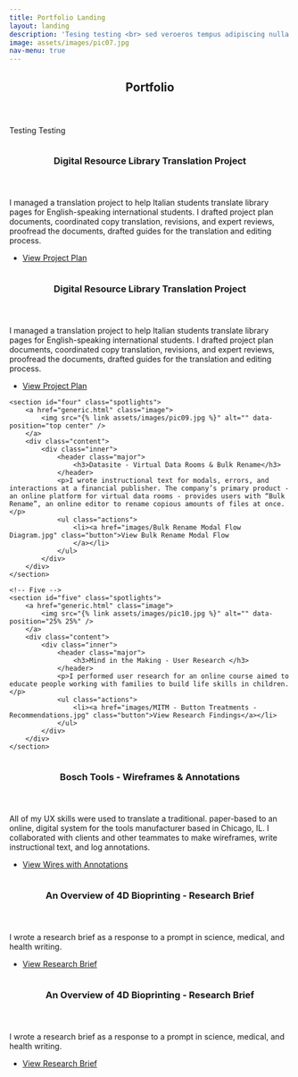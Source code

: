 ```yaml
---
title: Portfolio Landing
layout: landing
description: 'Tesing testing <br> sed veroeros tempus adipiscing nulla.'
image: assets/images/pic07.jpg
nav-menu: true
---
```


<!-- Main -->
<div id="main">

<!-- One -->
<section id="one">
	<div class="inner">
		<header class="major">
			<h2>Portfolio</h2>
		</header>
		<p>Testing Testing</p>
	</div>
</section>

<!-- Two -->
<section id="two" class="spotlights">
	<section>
		<a href="generic.html" class="image">
			<img src="{% link assets/images/pic08.jpg %}" alt="" data-position="center center" />
		</a>
		<div class="content">
			<div class="inner">
				<header class="major">
					<h3>Digital Resource Library Translation Project</h3>
				</header>
				<p>I managed a translation project to help Italian students translate library pages for English-speaking international students. I drafted project plan documents, coordinated copy translation, revisions, and expert reviews, proofread the documents, drafted guides for the translation and editing process.</p>
				<ul class="actions">
					<li><a href="writing samples/[Project Plan] DRL Translation Project.pdf" class="button">View Project Plan</a></li>
				</ul>
			</div>
		</div>
	</section>

<!-- Three -->

<section id="three" class="spotlights">
	<section>
		<a href="generic.html" class="image">
			<img src="{% link assets/images/pic08.jpg %}" alt="" data-position="center center" />
		</a>
		<div class="content">
			<div class="inner">
				<header class="major">
					<h3>Digital Resource Library Translation Project</h3>
				</header>
				<p>I managed a translation project to help Italian students translate library pages for English-speaking international students. I drafted project plan documents, coordinated copy translation, revisions, and expert reviews, proofread the documents, drafted guides for the translation and editing process.</p>
				<ul class="actions">
					<li><a href="writing samples/[Project Plan] DRL Translation Project.pdf" class="button">View Project Plan</a></li>
				</ul>
			</div>
		</div>
	</section>

<!-- Four-->
	<section id="four" class="spotlights">
		<a href="generic.html" class="image">
			<img src="{% link assets/images/pic09.jpg %}" alt="" data-position="top center" />
		</a>
		<div class="content">
			<div class="inner">
				<header class="major">
					<h3>Datasite - Virtual Data Rooms & Bulk Rename</h3>
				</header>
				<p>I wrote instructional text for modals, errors, and interactions at a financial publisher. The company’s primary product - an online platform for virtual data rooms - provides users with “Bulk Rename”, an online editor to rename copious amounts of files at once. </p>
				<ul class="actions">
					<li><a href="images/Bulk Rename Modal Flow Diagram.jpg" class="button">View Bulk Rename Modal Flow
					</a></li>
				</ul>
			</div>
		</div>
	</section>

	<!-- Five -->
	<section id="five" class="spotlights">
		<a href="generic.html" class="image">
			<img src="{% link assets/images/pic10.jpg %}" alt="" data-position="25% 25%" />
		</a>
		<div class="content">
			<div class="inner">
				<header class="major">
					<h3>Mind in the Making - User Research </h3>
				</header>
				<p>I performed user research for an online course aimed to educate people working with families to build life skills in children. </p>
				<ul class="actions">
					<li><a href="images/MITM - Button Treatments - Recommendations.jpg" class="button">View Research Findings</a></li>
				</ul>
			</div>
		</div>
	</section>


<!-- Six -->
<section id="six" class="spotlights">
<a href="generic.html" class="image">
	<img src="{% link assets/images/pic10.jpg %}" alt="" data-position="25% 25%" />
</a>
	<div class="content">
		<div class="inner">
		 <header class="major">
			<h3>Bosch Tools - Wireframes & Annotations </h3>
		</header>
		<p>All of my UX skills were used to translate a traditional. paper-based to an online, digital system for the tools manufacturer based in Chicago, IL. I collaborated with clients and other teammates to make wireframes, write instructional text, and log annotations. </p>
		<ul class="actions">
			<li><a href="images/Razorfish - Bosch Tools - Wires Annotations.jpg" class="button next">View Wires with Annotations</a></li>
		</ul>
	</div>
	</div>
</section>

<!-- Seven -->
<section id="seven" class="spotlights">
<a href="generic.html" class="image">
	<img src="{% link assets/images/pic10.jpg %}" alt="" data-position="25% 25%" />
</a>
	<div class="content">
		<div class="inner">
		 <header class="major">
			<h3>An Overview of 4D Bioprinting - Research Brief </h3>
		</header>
		<p>I wrote a research brief as a response to a prompt in science, medical, and health writing.</p>
		<ul class="actions">
			<li><a href="writing samples/4D-bioprinting-research-brief.pdf" class="button next">View Research Brief</a></li>
		</ul>
	</div>
	</div>
</section>

<!-- Eight -->
<section id="eight" class="spotlights">
<a href="generic.html" class="image">
	<img src="{% link images/bioprint_lab.jpg %}" alt="" data-position="25% 25%" />
</a>
	<div class="content">
		<div class="inner">
		 <header class="major">
			<h3>An Overview of 4D Bioprinting - Research Brief </h3>
		</header>
		<p>I wrote a research brief as a response to a prompt in science, medical, and health writing.</p>
		<ul class="actions">
			<li><a href="writing samples/4D-bioprinting-research-brief.pdf" class="button next">View Research Brief</a></li>
		</ul>
	</div>
	</div>
</section>

</div>
